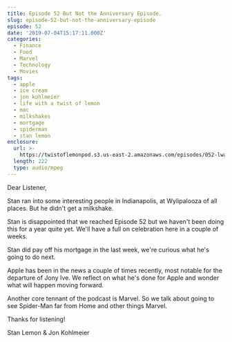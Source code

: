 ```yaml
---
title: Episode 52 But Not the Anniversary Episode.
slug: episode-52-but-not-the-anniversary-episode
episode: 52
date: '2019-07-04T15:17:11.000Z'
categories:
  - Finance
  - Food
  - Marvel
  - Technology
  - Movies
tags:
  - apple
  - ice cream
  - jon kohlmeier
  - life with a twist of lemon
  - mac
  - milkshakes
  - mortgage
  - spiderman
  - stan lemon
enclosure:
  url: >-
    https://twistoflemonpod.s3.us-east-2.amazonaws.com/episodes/052-lwatol-20190704.mp3
  length: 222
  type: audio/mpeg
---
```


Dear Listener,

Stan ran into some interesting people in Indianapolis, at Wylipalooza of all places. But he didn't get a milkshake.

Stan is disappointed that we reached Episode 52 but we haven't been doing this for a year quite yet. We'll have a full on celebration here in a couple of weeks.

Stan did pay off his mortgage in the last week, we're curious what he's going to do next.

Apple has been in the news a couple of times recently, most notable for the departure of Jony Ive. We reflect on what he's done for Apple and wonder what will happen moving forward.

Another core tennant of the podcast is Marvel. So we talk about going to see Spider-Man far from Home and other things Marvel.

Thanks for listening!

Stan Lemon & Jon Kohlmeier

